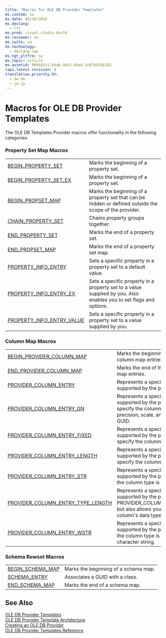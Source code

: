 ```yaml
---
title: "Macros for OLE DB Provider Templates"
ms.custom: na
ms.date: 09/18/2016
ms.devlang: 
  - C++
ms.prod: visual-studio-dev14
ms.reviewer: na
ms.suite: na
ms.technology: 
  - devlang-cpp
ms.tgt_pltfrm: na
ms.topic: article
ms.assetid: 909482c5-64ab-4e52-84a9-1c07091db183
caps.latest.revision: 8
translation.priority.ht: 
  - de-de
  - ja-jp
---
```

# Macros for OLE DB Provider Templates
The OLE DB Templates Provider macros offer functionality in the following categories:  
  
### Property Set Map Macros  
  
|||  
|-|-|  
|[BEGIN_PROPERTY_SET](../vs140/BEGIN_PROPERTY_SET.md)|Marks the beginning of a property set.|  
|[BEGIN_PROPERTY_SET_EX](../vs140/BEGIN_PROPERTY_SET_EX.md)|Marks the beginning of a property set.|  
|[BEGIN_PROPSET_MAP](../vs140/BEGIN_PROPSET_MAP.md)|Marks the beginning of a property set that can be hidden or defined outside the scope of the provider.|  
|[CHAIN_PROPERTY_SET](../vs140/CHAIN_PROPERTY_SET.md)|Chains property groups together.|  
|[END_PROPERTY_SET](../vs140/END_PROPERTY_SET.md)|Marks the end of a property set.|  
|[END_PROPSET_MAP](../vs140/END_PROPSET_MAP.md)|Marks the end of a property set map.|  
|[PROPERTY_INFO_ENTRY](../vs140/PROPERTY_INFO_ENTRY.md)|Sets a specific property in a property set to a default value.|  
|[PROPERTY_INFO_ENTRY_EX](../vs140/PROPERTY_INFO_ENTRY_EX.md)|Sets a specific property in a property set to a value supplied by you. Also enables you to set flags and options.|  
|[PROPERTY_INFO_ENTRY_VALUE](../vs140/PROPERTY_INFO_ENTRY_VALUE.md)|Sets a specific property in a property set to a value supplied by you.|  
  
### Column Map Macros  
  
|||  
|-|-|  
|[BEGIN_PROVIDER_COLUMN_MAP](../vs140/BEGIN_PROVIDER_COLUMN_MAP.md)|Marks the beginning of the provider column map entries.|  
|[END_PROVIDER_COLUMN_MAP](../vs140/END_PROVIDER_COLUMN_MAP.md)|Marks the end of the provider column map entries.|  
|[PROVIDER_COLUMN_ENTRY](../vs140/PROVIDER_COLUMN_ENTRY.md)|Represents a specific column supported by the provider.|  
|[PROVIDER_COLUMN_ENTRY_GN](../vs140/PROVIDER_COLUMN_ENTRY_GN.md)|Represents a specific column supported by the provider. You can specify the column's size, data type, precision, scale, and schema rowset GUID.|  
|[PROVIDER_COLUMN_ENTRY_FIXED](../vs140/PROVIDER_COLUMN_ENTRY_FIXED.md)|Represents a specific column supported by the provider. You can specify the column data type.|  
|[PROVIDER_COLUMN_ENTRY_LENGTH](../vs140/PROVIDER_COLUMN_ENTRY_LENGTH.md)|Represents a specific column supported by the provider. You can specify the column size.|  
|[PROVIDER_COLUMN_ENTRY_STR](../vs140/PROVIDER_COLUMN_ENTRY_STR.md)|Represents a specific column supported by the provider. It assumes the column type is a string.|  
|[PROVIDER_COLUMN_ENTRY_TYPE_LENGTH](../vs140/PROVIDER_COLUMN_ENTRY_TYPE_LENGTH.md)|Represents a specific column supported by the provider. Like PROVIDER_COLUMN_ENTRY_LENGTH, but also allows you to specify the column's data type as well as size.|  
|[PROVIDER_COLUMN_ENTRY_WSTR](../vs140/PROVIDER_COLUMN_ENTRY_WSTR.md)|Represents a specific column supported by the provider. It assumes the column type is a Unicode character string.|  
  
### Schema Rowset Macros  
  
|||  
|-|-|  
|[BEGIN_SCHEMA_MAP](../vs140/BEGIN_SCHEMA_MAP.md)|Marks the beginning of a schema map.|  
|[SCHEMA_ENTRY](../vs140/SCHEMA_ENTRY.md)|Associates a GUID with a class.|  
|[END_SCHEMA_MAP](../vs140/END_SCHEMA_MAP.md)|Marks the end of a schema map.|  
  
## See Also  
 [OLE DB Provider Templates](../vs140/OLE-DB-Provider-Templates--C---.md)   
 [OLE DB Provider Template Architecture](../vs140/OLE-DB-Provider-Template-Architecture.md)   
 [Creating an OLE DB Provider](../vs140/Creating-an-OLE-DB-Provider.md)   
 [OLE DB Provider Templates Reference](../vs140/OLE-DB-Provider-Templates-Reference.md)